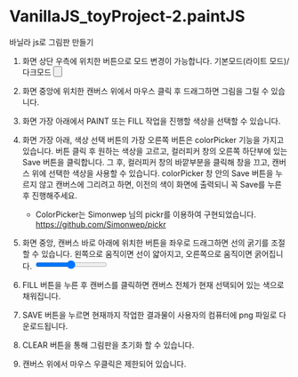 # VanillaJS_toyProject-2.paintJS

바닐라 js로 그림판 만들기

1. 화면 상단 우측에 위치한 버튼으로 모드 변경이 가능합니다.
   기본모드(라이트 모드)/다크모드
   <button class = "dayOrNight" />

2. 화면 중앙에 위치한 캔버스 위에서
   마우스 클릭 후 드래그하면 그림을 그릴 수 있습니다.

3. 화면 가장 아래에서 PAINT 또는 FILL 작업을 진행할 색상을 선택할 수 있습니다.

4. 화면 가장 아래, 색상 선택 버튼의 가장 오른쪽 버튼은 colorPicker 기능을 가지고 있습니다.
   버튼 클릭 후 원하는 색상을 고르고, 컬러피커 창의 오른쪽 하단부에 있는 Save 버튼을 클릭합니다. 그 후, 컬러피커 창의 바깥부분을 클릭해 창을 끄고, 캔버스 위에 선택한 색상을 사용할 수 있습니다.
   colorPicker 창 안의 Save 버튼을 누르지 않고 캔버스에 그리려고 하면, 이전의 색이 화면에 출력되니 꼭 Save를 누른 후 진행해주세요.

   - ColorPicker는 Simonwep 님의 pickr를 이용하여 구현되었습니다.
     https://github.com/Simonwep/pickr

5. 화면 중앙, 캔버스 바로 아래에 위치한 버튼을 좌우로 드래그하면 선의 굵기를 조절할 수 있습니다.
   왼쪽으로 움직이면 선이 얇아지고, 오른쪽으로 움직이면 굵어집니다.
   <input type="range" />

6. FILL 버튼을 누른 후 캔버스를 클릭하면
   캔버스 전체가 현재 선택되어 있는 색으로 채워집니다.

7. SAVE 버튼을 누르면 현재까지 작업한 결과물이 사용자의 컴퓨터에 png 파일로 다운로드됩니다.

8. CLEAR 버튼을 통해 그림판을 초기화 할 수 있습니다.

9. 캔버스 위에서 마우스 우클릭은 제한되어 있습니다.
